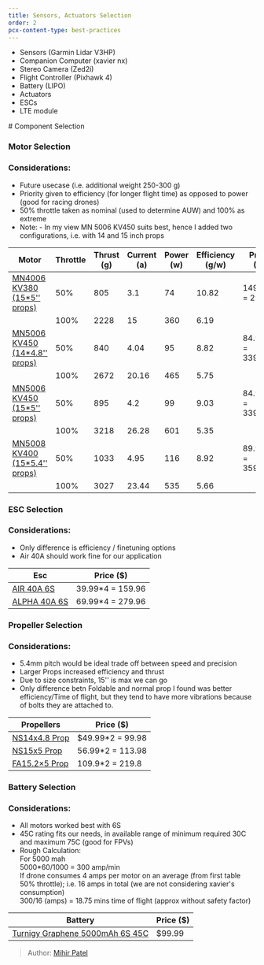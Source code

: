 ```yaml
---
title: Sensors, Actuators Selection
order: 2
pcx-content-type: best-practices
---
```

<Aside type="warning" header="To-Do">

- Sensors (Garmin Lidar V3HP)
- Companion Computer (xavier nx)
- Stereo Camera (Zed2i)
- Flight Controller (Pixhawk 4)
- Battery (LIPO)
- Actuators
- ESCs
- LTE module

</Aside>
# Component Selection

### Motor Selection
### Considerations: 
- Future usecase (i.e. additional weight 250-300 g)
- Priority given to efficiency (for longer flight time) as opposed to power (good for racing drones)
- 50% throttle taken as nominal (used to determine AUW) and 100% as extreme  
- Note: - In my view MN 5006 KV450 suits best, hence I added two configurations, i.e. with 14 and 15 inch props

<TableWrap>

|Motor                        |Throttle|Thrust (g)|Current (a)|Power (w)|Efficiency (g/w)|Price ($)       |AUW (g) (thrust*4)|
|-----------------------------|--------|----------|-----------|---------|----------------|----------------|------------------|
|[MN4006 KV380 (15*5'' props)](https://store.tmotor.com/goods.php?id=440)  |50%     |805       |3.1        |74       |10.82           |149.9*2 = 299.8 |1610              |
|                             |100%    |2228      |15         |360      |6.19            |                |                  |
|[MN5006 KV450 (14*4.8'' props)](https://store.tmotor.com/goods.php?id=997)|50%     |840       |4.04       |95       |8.82            |84.99*4 = 339.96|3360              |
|                             |100%    |2672      |20.16      |465      |5.75            |                |                  |
|[MN5006 KV450 (15*5'' props)](https://store.tmotor.com/goods.php?id=997)  |50%     |895       |4.2        |99       |9.03            |84.99*4 = 339.96|3580              |
|                             |100%    |3218      |26.28      |601      |5.35            |                |                  |
|[MN5008 KV400 (15*5.4'' props)](https://store.tmotor.com/goods.php?id=1000)|50%     |1033      |4.95       |116      |8.92            |89.99*4 = 359.96|4132              |
|                             |100%    |3027      |23.44      |535      |5.66            |                |                  |                                              |
</TableWrap>

### ESC Selection
### Considerations: 
- Only difference is efficiency / finetuning options 
- Air 40A should work fine for our application

<TableWrap>

| Esc          | Price ($)        |
|--------------|------------------|
| [AIR 40A 6S ](https://store.tmotor.com/goods.php?id=368)  | 39.99*4 = 159.96 |
| [ALPHA 40A 6S ](https://store.tmotor.com/goods.php?id=580)| 69.99*4 = 279.96 |

</TableWrap>

### Propeller Selection
### Considerations: 
- 5.4mm pitch would be ideal trade off between speed and precision 
- Larger Props increased efficiency and thrust
- Due to size constraints, 15'' is max we can go
- Only difference betn Foldable and normal prop I found was better efficiency/Time of flight, but they tend to have more vibrations because of bolts they are attached to.

<TableWrap>

| Propellers      | Price ($)        |
|-----------------|------------------|
|[NS14x4.8 Prop](https://store.tmotor.com/goods.php?id=962)|$49.99*2 = 99.98|
|[NS15x5 Prop](https://store.tmotor.com/goods.php?id=1072)  |56.99*2 = 113.98|
|[FA15.2×5 Prop](https://store.tmotor.com/goods.php?id=391)|109.9*2 = 219.8 |

</TableWrap>

### Battery Selection
### Considerations: 
- All motors worked best with 6S  
- 45C rating fits our needs, in available range of minimum required 30C and maximum 75C (good for FPVs)  
- Rough Calculation:  
For 5000 mah  
5000*60/1000 = 300 amp/min  
If drone consumes 4 amps per motor on an average (from first table 50% throttle); i.e. 16 amps in total (we are not considering xavier's consumption)  
300/16 (amps) = 18.75 mins time of flight (approx without safety factor)   

<TableWrap>

| Battery                         | Price ($) |
|---------------------------------|-----------|
| [Turnigy Graphene 5000mAh 6S 45C](https://hobbyking.com/en_us/graphene-5000mah-6s-45c-w-xt90.html) | $99.99    |

</TableWrap>


> Author: [Mihir Patel](https://github.com/mihyr)